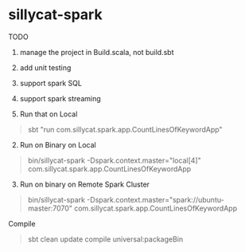 sillycat-spark
==============

TODO

1. manage the project in Build.scala, not build.sbt
2. add unit testing
3. support spark SQL
4. support spark streaming

1. Run that on Local
>sbt "run com.sillycat.spark.app.CountLinesOfKeywordApp"

2. Run on Binary on Local
>bin/sillycat-spark -Dspark.context.master="local[4]" com.sillycat.spark.app.CountLinesOfKeywordApp

3. Run on binary on Remote Spark Cluster
>bin/sillycat-spark -Dspark.context.master="spark://ubuntu-master:7070" com.sillycat.spark.app.CountLinesOfKeywordApp

Compile
>sbt clean update compile universal:packageBin